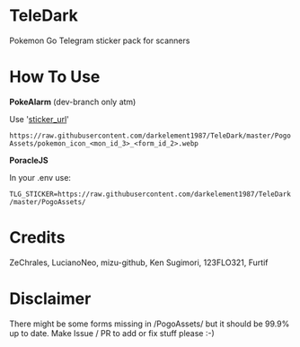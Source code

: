 # TeleDark
Pokemon Go Telegram sticker pack for scanners

# How To Use

**PokeAlarm** (dev-branch only atm)

Use '[sticker_url](https://pa.readthedocs.io/en/master/configuration/alarms/telegram.html#advanced-config)' 

`https://raw.githubusercontent.com/darkelement1987/TeleDark/master/PogoAssets/pokemon_icon_<mon_id_3>_<form_id_2>.webp`

**PoracleJS**

In your .env use:

`TLG_STICKER=https://raw.githubusercontent.com/darkelement1987/TeleDark/master/PogoAssets/`

# Credits 
ZeChrales, LucianoNeo, mizu-github, Ken Sugimori, 123FLO321, Furtif

# Disclaimer
There might be some forms missing in /PogoAssets/ but it should be 99.9% up to date.
Make Issue / PR to add or fix stuff please :-)
